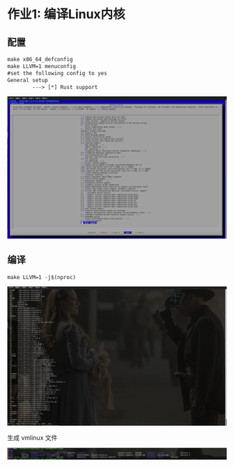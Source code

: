 # 作业1: 编译Linux内核

## 配置

```shell
make x86_64_defconfig
make LLVM=1 menuconfig
#set the following config to yes
General setup
        ---> [*] Rust support

```

![rust支持](images/rust支持.png)

## 编译
```shell 
make LLVM=1 -j$(nproc)
```

![编译linux内核](images/编译linux内核.png)

生成 vmlinux 文件

![编译内核结果](images/编译内核结果.png)
